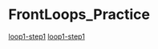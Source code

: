 # FrontLoops_Practice
<a href="markup-challenges/loop1-step1">loop1-step1</a>
<a href="markup-challenges/loop1-step2">loop1-step1</a>
